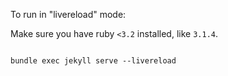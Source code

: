 To run in "livereload" mode:

Make sure you have ruby `<3.2` installed, like `3.1.4`.

```

bundle exec jekyll serve --livereload
```
